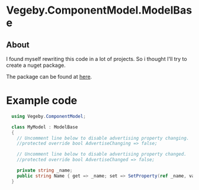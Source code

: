 # Vegeby.ComponentModel.ModelBase

## About
I found myself rewriting this code in a lot of projects. So i thought I'll try to create a nuget package.

The package can be found at [here](https://www.nuget.org/packages/Vegeby.ComponentModel.ModelBase/).

# Example code
```csharp
  using Vegeby.ComponentModel;

  class MyModel : ModelBase
  {
    // Uncomment line below to disable advertising property changing.
    //protected override bool AdvertiseChanging => false;

    // Uncomment line below to disable advertising property changed.
    //protected override bool AdvertiseChanged => false;

    private string _name;
    public string Name { get => _name; set => SetProperty(ref _name, value); }
  }
```
